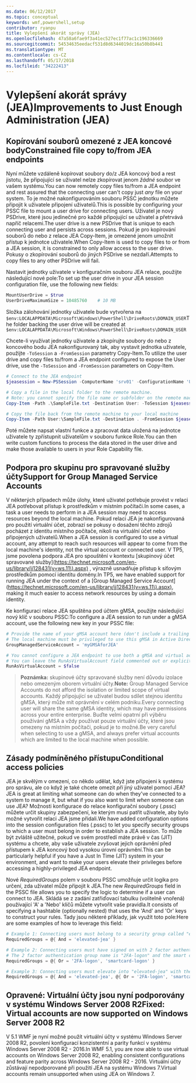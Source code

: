 ```yaml
---
ms.date: 06/12/2017
ms.topic: conceptual
keywords: wmf,powershell,setup
contributor: ryanpu
title: Vylepšení akorát správy (JEA)
ms.openlocfilehash: 47a58a6fae9f3a41ec527ec1f77ac1c196336669
ms.sourcegitcommit: 54534635eedacf531d8d6344019dc16a50b8b441
ms.translationtype: MT
ms.contentlocale: cs-CZ
ms.lasthandoff: 05/17/2018
ms.locfileid: "34222413"
---
```

# <a name="improvements-to-just-enough-administration-jea"></a><span data-ttu-id="0e7ce-103">Vylepšení akorát správy (JEA)</span><span class="sxs-lookup"><span data-stu-id="0e7ce-103">Improvements to Just Enough Administration (JEA)</span></span>

## <a name="constrained-file-copy-tofrom-jea-endpoints"></a><span data-ttu-id="0e7ce-104">Kopírování souborů omezené z JEA koncové body</span><span class="sxs-lookup"><span data-stu-id="0e7ce-104">Constrained file copy to/from JEA endpoints</span></span>

<span data-ttu-id="0e7ce-105">Nyní můžete vzdáleně kopírovat soubory do/z JEA koncový bod a rest jistotu, že připojující se uživatel nelze zkopírovat jenom *žádné* soubor ve vašem systému.</span><span class="sxs-lookup"><span data-stu-id="0e7ce-105">You can now remotely copy files to/from a JEA endpoint and rest assured that the connecting user can't copy just *any* file on your system.</span></span>
<span data-ttu-id="0e7ce-106">To je možné nakonfigurováním souboru PSSC jednotku můžete připojit k uživatele připojení uživatelů.</span><span class="sxs-lookup"><span data-stu-id="0e7ce-106">This is possible by configuring your PSSC file to mount a user drive for connecting users.</span></span>
<span data-ttu-id="0e7ce-107">Uživatel je nový PSDrive, které jsou jedinečné pro každé připojující se uživatel a přetrvává napříč relacemi.</span><span class="sxs-lookup"><span data-stu-id="0e7ce-107">The user drive is a new PSDrive that is unique to each connecting user and persists across sessions.</span></span>
<span data-ttu-id="0e7ce-108">Pokud je pro kopírování souborů do nebo z relace JEA Copy-Item, je omezené jenom umožnit přístup k jednotce uživatele.</span><span class="sxs-lookup"><span data-stu-id="0e7ce-108">When Copy-Item is used to copy files to or from a JEA session, it is constrained to only allow access to the user drive.</span></span>
<span data-ttu-id="0e7ce-109">Pokusy o zkopírování souborů do jiných PSDrive se nezdaří.</span><span class="sxs-lookup"><span data-stu-id="0e7ce-109">Attempts to copy files to any other PSDrive will fail.</span></span>

<span data-ttu-id="0e7ce-110">Nastavit jednotky uživatele v konfiguračním souboru JEA relace, použijte následující nové pole:</span><span class="sxs-lookup"><span data-stu-id="0e7ce-110">To set up the user drive in your JEA session configuration file, use the following new fields:</span></span>

```powershell
MountUserDrive = $true
UserDriveMaximumSize = 10485760    # 10 MB
```

<span data-ttu-id="0e7ce-111">Složka zálohování jednotky uživatele bude vytvořena na `$env:LOCALAPPDATA\Microsoft\Windows\PowerShell\DriveRoots\DOMAIN_USER`</span><span class="sxs-lookup"><span data-stu-id="0e7ce-111">The folder backing the user drive will be created at `$env:LOCALAPPDATA\Microsoft\Windows\PowerShell\DriveRoots\DOMAIN_USER`</span></span>

<span data-ttu-id="0e7ce-112">Chcete-li využívat jednotky uživatele a zkopírujte soubory do nebo z koncového bodu JEA nakonfigurovaný tak, aby vystavit jednotka uživatele, použijte `-ToSession` a `-FromSession` parametry Copy-Item.</span><span class="sxs-lookup"><span data-stu-id="0e7ce-112">To utilize the user drive and copy files to/from a JEA endpoint configured to expose the User drive, use the `-ToSession` and `-FromSession` parameters on Copy-Item.</span></span>

```powershell
# Connect to the JEA endpoint
$jeasession = New-PSSession -ComputerName 'srv01' -ConfigurationName 'UserDemo'

# Copy a file in the local folder to the remote machine.
# Note: you cannot specify the file name or subfolder on the remote machine. You must exactly type "User:"
Copy-Item -Path .\SampleFile.txt -Destination User: -ToSession $jeasession

# Copy the file back from the remote machine to your local machine
Copy-Item -Path User:\SampleFile.txt -Destination . -FromSession $jeasession
```

<span data-ttu-id="0e7ce-113">Poté můžete napsat vlastní funkce a zpracovat data uložená na jednotce uživatele ty zpřístupnit uživatelům v souboru funkce Role.</span><span class="sxs-lookup"><span data-stu-id="0e7ce-113">You can then write custom functions to process the data stored in the user drive and make those available to users in your Role Capability file.</span></span>

## <a name="support-for-group-managed-service-accounts"></a><span data-ttu-id="0e7ce-114">Podpora pro skupinu pro spravované služby účty</span><span class="sxs-lookup"><span data-stu-id="0e7ce-114">Support for Group Managed Service Accounts</span></span>

<span data-ttu-id="0e7ce-115">V některých případech může úlohy, které uživatel potřebuje provést v relaci JEA potřebovat přístup k prostředkům v místním počítači.</span><span class="sxs-lookup"><span data-stu-id="0e7ce-115">In some cases, a task a user needs to perform in a JEA session may need to access resources beyond the local machine.</span></span>
<span data-ttu-id="0e7ce-116">Pokud relaci JEA je nakonfigurovaná pro použití virtuální účet, zobrazí se pokusy o dosažení těchto zdrojů pocházet z identitu místního počítače, nikoli na virtuální účet nebo připojených uživatelů.</span><span class="sxs-lookup"><span data-stu-id="0e7ce-116">When a JEA session is configured to use a virtual account, any attempt to reach such resources will appear to come from the local machine's identity, not the virtual account or connected user.</span></span>
<span data-ttu-id="0e7ce-117">V TP5, jsme povolena podpora JEA pro spouštění v kontextu [skupinový účet spravované služby](https://technet.microsoft.com/en-us/library/jj128431(v=ws.11\).aspx) , výrazně usnadňuje přístup k síťovým prostředkům pomocí identitu domény.</span><span class="sxs-lookup"><span data-stu-id="0e7ce-117">In TP5, we have enabled support for running JEA under the context of a [Group Managed Service Account](https://technet.microsoft.com/en-us/library/jj128431(v=ws.11\).aspx), making it much easier to access network resources by using a domain identity.</span></span>

<span data-ttu-id="0e7ce-118">Ke konfiguraci relace JEA spuštěna pod účtem gMSA, použijte následující nový klíč v souboru PSSC:</span><span class="sxs-lookup"><span data-stu-id="0e7ce-118">To configure a JEA session to run under a gMSA account, use the following new key in your PSSC file:</span></span>

```powershell
# Provide the name of your gMSA account here (don't include a trailing $)
# The local machine must be privileged to use this gMSA in Active Directory
GroupManagedServiceAccount = 'myGMSAforJEA'

# You cannot configure a JEA endpoint to use both a gMSA and virtual account
# You can leave the RunAsVirtualAccount field commented out or explicitly set it to false
RunAsVirtualAccount = $false
```

> <span data-ttu-id="0e7ce-119">**Poznámka:** skupinové účty spravované služby není důvodu izolace nebo omezeným oborem virtuální účty.</span><span class="sxs-lookup"><span data-stu-id="0e7ce-119">**Note:** Group Managed Service Accounts do not afford the isolation or limited scope of virtual accounts.</span></span>
> <span data-ttu-id="0e7ce-120">Každý připojující se uživatel budou sdílet stejnou identitu gMSA, který může mít oprávnění v celém podniku.</span><span class="sxs-lookup"><span data-stu-id="0e7ce-120">Every connecting user will share the same gMSA identity, which may have permissions across your entire enterprise.</span></span>
> <span data-ttu-id="0e7ce-121">Buďte velmi opatrní při výběru používání gMSA a vždy používat pouze virtuální účty, které jsou omezeny na místním počítači, pokud je to možné.</span><span class="sxs-lookup"><span data-stu-id="0e7ce-121">Be very careful when selecting to use a gMSA, and always prefer virtual accounts which are limited to the local machine when possible.</span></span>

## <a name="conditional-access-policies"></a><span data-ttu-id="0e7ce-122">Zásady podmíněného přístupu</span><span class="sxs-lookup"><span data-stu-id="0e7ce-122">Conditional access policies</span></span>

<span data-ttu-id="0e7ce-123">JEA je skvělým v omezení, co někdo udělat, když jste připojeni k systému pro správu, ale co když je také chcete omezit *při* jiný uživatel pomocí JEA?</span><span class="sxs-lookup"><span data-stu-id="0e7ce-123">JEA is great at limiting what someone can do when they've connected to a system to manage it, but what if you also want to limit *when* someone can use JEA?</span></span>
<span data-ttu-id="0e7ce-124">Možnosti konfigurace do relace konfigurační soubory (.pssc) můžete určit skupiny zabezpečení, ke kterým musí patřit uživatele, aby bylo možné vytvořit relaci JEA jsme přidali.</span><span class="sxs-lookup"><span data-stu-id="0e7ce-124">We have added configuration options into the session configuration files (.pssc) to let you specify security groups to which a user must belong in order to establish a JEA session.</span></span>
<span data-ttu-id="0e7ce-125">To může být zvláště užitečné, pokud ve svém prostředí máte právě v čas (JIT) systému a chcete, aby vaše uživatele zvyšovat jejich oprávnění před přístupem k JEA koncový bod vysokou úrovní oprávnění.</span><span class="sxs-lookup"><span data-stu-id="0e7ce-125">This can be particularly helpful if you have a Just In Time (JIT) system in your environment, and want to make your users elevate their privileges before accessing a highly-privileged JEA endpoint.</span></span>

<span data-ttu-id="0e7ce-126">Nové *RequiredGroups* polem v souboru PSSC umožňuje určit logika pro určení, zda uživatel může připojit k JEA.</span><span class="sxs-lookup"><span data-stu-id="0e7ce-126">The new *RequiredGroups* field in the PSSC file allows you to specify the logic to determine if a user can connect to JEA.</span></span>
<span data-ttu-id="0e7ce-127">Skládá se z zadání zatřiďovací tabulku (volitelně vnořená) používající 'A' a 'Nebo' klíčů můžete vytvořit vaše pravidla.</span><span class="sxs-lookup"><span data-stu-id="0e7ce-127">It consists of specifying a hashtable (optionally nested) that uses the 'And' and 'Or' keys to construct your rules.</span></span>
<span data-ttu-id="0e7ce-128">Tady jsou některé příklady, jak využít toto pole:</span><span class="sxs-lookup"><span data-stu-id="0e7ce-128">Here are some examples of how to leverage this field:</span></span>

```powershell
# Example 1: Connecting users must belong to a security group called "elevated-jea"
RequiredGroups = @{ And = 'elevated-jea' }

# Example 2: Connecting users must have signed on with 2 factor authentication or a smart card
# The 2 factor authentication group name is "2FA-logon" and the smart card group name is "smartcard-logon"
RequiredGroups = @{ Or = '2FA-logon', 'smartcard-logon' }

# Example 3: Connecting users must elevate into "elevated-jea" with their JIT system and have logged on with 2FA or a smart card
RequiredGroups = @{ And = 'elevated-jea', @{ Or = '2FA-logon', 'smartcard-logon' }}
```

## <a name="fixed-virtual-accounts-are-now-supported-on-windows-server-2008-r2"></a><span data-ttu-id="0e7ce-129">Opravené: Virtuální účty jsou nyní podporovány v systému Windows Server 2008 R2</span><span class="sxs-lookup"><span data-stu-id="0e7ce-129">Fixed: Virtual accounts are now supported on Windows Server 2008 R2</span></span>
<span data-ttu-id="0e7ce-130">V 5.1 WMF je nyní možné použít virtuální účty v systému Windows Server 2008 R2, povolení konfigurací konzistentní a parity funkcí v systému Windows Server 2008 R2 - 2016.</span><span class="sxs-lookup"><span data-stu-id="0e7ce-130">In WMF 5.1, you are now able to use virtual accounts on Windows Server 2008 R2, enabling consistent configurations and feature parity across Windows Server 2008 R2 - 2016.</span></span>
<span data-ttu-id="0e7ce-131">Virtuální účty zůstávají nepodporované při použití JEA na systému Windows 7.</span><span class="sxs-lookup"><span data-stu-id="0e7ce-131">Virtual accounts remain unsupported when using JEA on Windows 7.</span></span>
